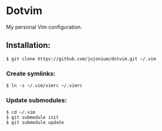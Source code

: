 # Dotvim
My personal Vim configuration.

## Installation:

```
$ git clone https://github.com/jojonium/dotvim.git ~/.vim
```

### Create symlinks:

```
$ ln -s ~/.vim/vimrc ~/.vimrc
```

### Update submodules:

```
$ cd ~/.vim
$ git submodule init
$ git submodule update
```
